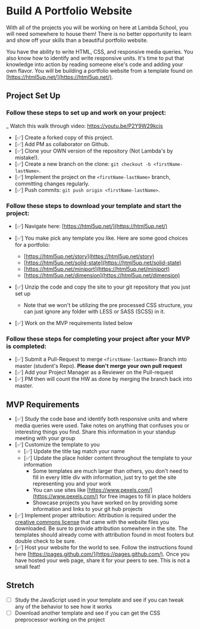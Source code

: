# Build A Portfolio Website

With all of the projects you will be working on here at Lambda School, you will need somewhere to house them!  There is no better opportunity to learn and show off your skills than a beautiful portfolio website.  

You have the ability to write HTML, CSS, and responsive media queries.  You also know how to identify and write responsive units.  It's time to put that knowledge into action by reading someone else's code and adding your own flavor.  You will be building a portfolio website from a template found on [https://html5up.net/](https://html5up.net/).

## Project Set Up

### Follow these steps to set up and work on your project:

_ Watch this walk through video:  https://youtu.be/P2Y9W29kcjs

- [✅] Create a forked copy of this project.
- [✅] Add PM as collaborator on Github.
- [✅] Clone your OWN version of the repository (Not Lambda's by mistake!).
- [✅] Create a new branch on the clone: `git checkout -b <firstName-lastName>`.
- [✅] Implement the project on the `<firstName-lastName>` branch, committing changes regularly.
- [✅] Push commits: `git push origin <firstName-lastName>`.

### Follow these steps to download your template and start the project:

- [✅] Navigate here: [https://html5up.net/](https://html5up.net/)
- [✅] You make pick any template you like.  Here are some good choices for a portfolio:
	- [https://html5up.net/story](https://html5up.net/story)
	- [https://html5up.net/solid-state](https://html5up.net/solid-state)
	- [https://html5up.net/miniport](https://html5up.net/miniport)
	- [https://html5up.net/dimension](https://html5up.net/dimension)

- [✅] Unzip the code and copy the site to your git repository that you just set up
  * Note that we won't be utilizing the pre processed CSS structure, you can just ignore any folder with LESS or SASS (SCSS) in it.
- [✅] Work on the MVP requirements listed below

### Follow these steps for completing your project after your MVP is completed:

- [✅] Submit a Pull-Request to merge `<firstName-lastName>` Branch into master (student's Repo). **Please don't merge your own pull request**
- [✅] Add your Project Manager as a Reviewer on the Pull-request
- [✅] PM then will count the HW as done by merging the branch back into master.

## MVP Requirements

- [✅] Study the code base and identify both responsive units and where media queries were used.  Take notes on anything that confuses you or interesting things you find.  Share this information in your standup meeting with your group
- [✅] Customize the template to you 
	- [✅] Update the title tag match your name
	- [✅] Update the place holder content throughout the template to your information
		* Some templates are much larger than others, you don't need to fill in every little div with information, just try to get the site representing you and your work 
		* You can use sites like [https://www.pexels.com/](https://www.pexels.com/) for free images to fill in place holders
		* Showcase projects you have worked on by providing some information and links to your git hub projects
- [✅] Implement proper attribution: Attribution is required under the [creative commons license](https://html5up.net/license) that came with the website files you downloaded.  Be sure to provide attribution somewhere in the site.  The templates should already come with attribution found in most footers but double check to be sure.
- [✅] Host your website for the world to see. Follow the instructions found here [https://pages.github.com/](https://pages.github.com/).  Once you have hosted your web page, share it for your peers to see.  This is not a small feat!

## Stretch

- [ ] Study the JavaScript used in your template and see if you can tweak any of the behavior to see how it works
- [ ] Download another template and see if you can get the CSS preprocessor working on the project